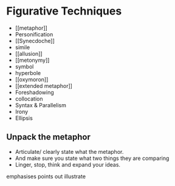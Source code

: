 # Figurative Techniques
- [[metaphor]]
- Personification
- [[Synecdoche]]
- simile
- [[allusion]]
- [[metonymy]] 
- symbol 
- hyperbole
- [[oxymoron]]
- [[extended metaphor]]
- Foreshadowing
- collocation
- Syntax & Parallelism
- Irony
- Ellipsis 
## Unpack the metaphor
- Articulate/ clearly state what the metaphor. 
- And make sure you state what two things they are comparing
- Linger, stop, think and expand your ideas. 

emphasises
points out
illustrate

